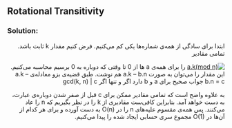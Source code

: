 ## Rotational Transitivity

### Solution:

<div dir="rtl">
 ابتدا برای سادگی از همه‌ی شماره‌ها یکی کم می‌کنیم. فرض کنیم مقدار k ثابت باشد. تمامی مقادیر

 <a href="https://www.codecogs.com/eqnedit.php?latex=a.k(mod&space;n)" target="_blank"><img src="https://latex.codecogs.com/gif.latex?a.k(mod&space;n)" title="a.k(mod n)" /></a>
را برای همه‌ی a ها از 0 تا وقتی که دوباره به 0 برسیم محاسبه می‌کنیم. این مقدار را می‌توان به صورت
a.k – b.n
هم نوشت. طبق قضیه‌ی بزو معادله‌ی
a.k – b.n = c
جواب صحیح برای a و  b دارد اگر و تنها اگر
gcd(k, n) | c
 
به علاوه واضح است که تمامی مقادیر ممکن برای c قبل از صفر شدن دوباره‌ی عبارت، به دست خواهد آمد. بنابراین کافی‌ست مقادیری از k را در نظر بگیریم که n را عاد می‌کنند. پس همه‌ی مقسوم علیه‌های n را در 
O(n)
 به دست آورده و برای هر کدام از آن‌ها در 
O(1)
 مجموع سری حسابی ایجاد شده را پیدا می‌کنیم.        
</div>
